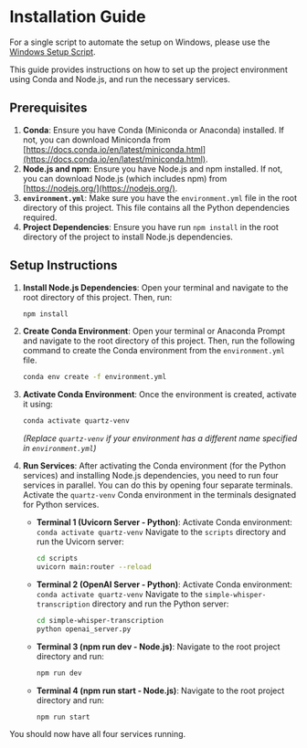 # Installation Guide

For a single script to automate the setup on Windows, please use the [Windows Setup Script](.\setup_windows.ps1).

This guide provides instructions on how to set up the project environment using Conda and Node.js, and run the necessary services.

## Prerequisites

1.  **Conda**: Ensure you have Conda (Miniconda or Anaconda) installed. If not, you can download Miniconda from [https://docs.conda.io/en/latest/miniconda.html](https://docs.conda.io/en/latest/miniconda.html).
2.  **Node.js and npm**: Ensure you have Node.js and npm installed. If not, you can download Node.js (which includes npm) from [https://nodejs.org/](https://nodejs.org/).
3.  **`environment.yml`**: Make sure you have the `environment.yml` file in the root directory of this project. This file contains all the Python dependencies required.
4.  **Project Dependencies**: Ensure you have run `npm install` in the root directory of the project to install Node.js dependencies.

## Setup Instructions

1.  **Install Node.js Dependencies**:
    Open your terminal and navigate to the root directory of this project. Then, run:

    ```bash
    npm install
    ```

2.  **Create Conda Environment**:
    Open your terminal or Anaconda Prompt and navigate to the root directory of this project. Then, run the following command to create the Conda environment from the `environment.yml` file.

    ```bash
    conda env create -f environment.yml
    ```

3.  **Activate Conda Environment**:
    Once the environment is created, activate it using:

    ```bash
    conda activate quartz-venv
    ```
    *(Replace `quartz-venv` if your environment has a different name specified in `environment.yml`)*

4.  **Run Services**:
    After activating the Conda environment (for the Python services) and installing Node.js dependencies, you need to run four services in parallel. You can do this by opening four separate terminals. Activate the `quartz-venv` Conda environment in the terminals designated for Python services.

    *   **Terminal 1 (Uvicorn Server - Python)**:
        Activate Conda environment: `conda activate quartz-venv`
        Navigate to the `scripts` directory and run the Uvicorn server:

        ```bash
        cd scripts
        uvicorn main:router --reload
        ```

    *   **Terminal 2 (OpenAI Server - Python)**:
        Activate Conda environment: `conda activate quartz-venv`
        Navigate to the `simple-whisper-transcription` directory and run the Python server:

        ```bash
        cd simple-whisper-transcription
        python openai_server.py
        ```

    *   **Terminal 3 (npm run dev - Node.js)**:
        Navigate to the root project directory and run:

        ```bash
        npm run dev
        ```

    *   **Terminal 4 (npm run start - Node.js)**:
        Navigate to the root project directory and run:

        ```bash
        npm run start
        ```

You should now have all four services running.
